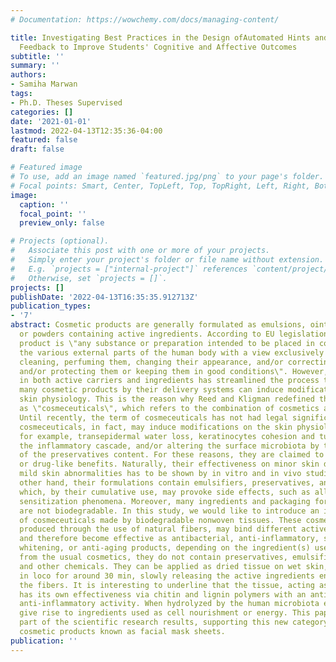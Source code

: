 ```yaml
---
# Documentation: https://wowchemy.com/docs/managing-content/

title: Investigating Best Practices in the Design ofAutomated Hints and Formative
  Feedback to Improve Students' Cognitive and Affective Outcomes
subtitle: ''
summary: ''
authors:
- Samiha Marwan
tags:
- Ph.D. Theses Supervised
categories: []
date: '2021-01-01'
lastmod: 2022-04-13T12:35:36-04:00
featured: false
draft: false

# Featured image
# To use, add an image named `featured.jpg/png` to your page's folder.
# Focal points: Smart, Center, TopLeft, Top, TopRight, Left, Right, BottomLeft, Bottom, BottomRight.
image:
  caption: ''
  focal_point: ''
  preview_only: false

# Projects (optional).
#   Associate this post with one or more of your projects.
#   Simply enter your project's folder or file name without extension.
#   E.g. `projects = ["internal-project"]` references `content/project/deep-learning/index.md`.
#   Otherwise, set `projects = []`.
projects: []
publishDate: '2022-04-13T16:35:35.912713Z'
publication_types:
- '7'
abstract: Cosmetic products are generally formulated as emulsions, ointments, solutions
  or powders containing active ingredients. According to EU legislation, a cosmetic
  product is \"any substance or preparation intended to be placed in contact with
  the various external parts of the human body with a view exclusively or mainly to
  cleaning, perfuming them, changing their appearance, and/or correcting body odors
  and/or protecting them or keeping them in good conditions\". However, science advancement
  in both active carriers and ingredients has streamlined the process through which
  many cosmetic products by their delivery systems can induce modifications on the
  skin physiology. This is the reason why Reed and Kligman redefined these products
  as \"cosmeceuticals\", which refers to the combination of cosmetics and pharmaceuticals.
  Until recently, the term of cosmeceuticals has not had legal significance. The so-called
  cosmeceuticals, in fact, may induce modifications on the skin physiology, modifying,
  for example, transepidermal water loss, keratinocytes cohesion and turnover, modulating
  the inflammatory cascade, and/or altering the surface microbiota by the activity
  of the preservatives content. For these reasons, they are claimed to have medical
  or drug-like benefits. Naturally, their effectiveness on minor skin disorders or
  mild skin abnormalities has to be shown by in vitro and in vivo studies. On the
  other hand, their formulations contain emulsifiers, preservatives, and other chemicals
  which, by their cumulative use, may provoke side effects, such as allergic and/or
  sensitization phenomena. Moreover, many ingredients and packaging for such products
  are not biodegradable. In this study, we would like to introduce an innovative category
  of cosmeceuticals made by biodegradable nonwoven tissues. These cosmeceutical tissues,
  produced through the use of natural fibers, may bind different active ingredients
  and therefore become effective as antibacterial, anti-inflammatory, sun-protective,
  whitening, or anti-aging products, depending on the ingredient(s) used. Differently
  from the usual cosmetics, they do not contain preservatives, emulsifiers, colors,
  and other chemicals. They can be applied as dried tissue on wet skin, remaining
  in loco for around 30 min, slowly releasing the active ingredients entrapped into
  the fibers. It is interesting to underline that the tissue, acting as a carrier,
  has its own effectiveness via chitin and lignin polymers with an antibacterial and
  anti-inflammatory activity. When hydrolyzed by the human microbiota enzymes, they
  give rise to ingredients used as cell nourishment or energy. This paper will review
  part of the scientific research results, supporting this new category of biodegradable
  cosmetic products known as facial mask sheets.
publication: ''
---
```

